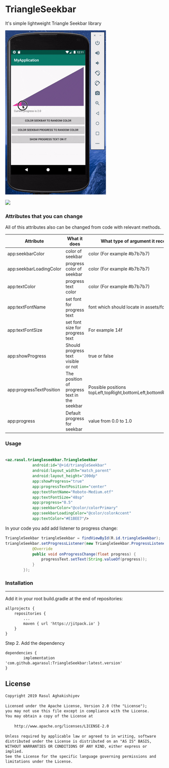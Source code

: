 # TriangleSeekbar

It's simple lightweight Triangle Seekbar library 

![Triangle Seekbar Demo](triangleseekbar.gif)

[![](https://jitpack.io/v/agarasul/TriangleSeekbar.svg)](https://jitpack.io/#agarasul/TriangleSeekbar)





### Attributes that you can change
All of this attributes also can be changed from code with relevant methods.

| Attribute | What it does | What type of argument it receives
| ------ | ------ | ------ |
| app:seekbarColor | color of seekbar | color (For example #b7b7b7) |
| app:seekbarLoadingColor | progress color of seekbar |  color (For example #b7b7b7) |
| app:textColor| progress text color | color (For example #b7b7b7) |
| app:textFontName | set font for progress text | font which should locate in assets/fonts folder |
| app:textFontSize | set font size for progress text | For example 14f |
| app:showProgress | Should progress text visible or not | true or false
| app:progressTextPosition | The position of progress text in the seekbar | Possible positions topLeft,topRight,bottomLeft,bottomRight,center |
| app:progress | Default progress for seekbar | value from 0.0 to 1.0

### Usage
	
``` xml

<az.rasul.triangleseekbar.TriangleSeekbar
            android:id="@+id/triangleSeekbar"
            android:layout_width="match_parent"
            android:layout_height="200dp"
            app:showProgress="true"
            app:progressTextPosition="center"
            app:textFontName="Roboto-Medium.otf"
            app:textFontSize="48sp"
            app:progress="0.5"
            app:seekbarColor="@color/colorPrimary"
            app:seekbarLoadingColor="@color/colorAccent"
            app:textColor="#E1BEE7"/>

```

In your code you add add listener to progress change:

```java
TriangleSeekbar triangleSeekbar = findViewById(R.id.triangleSeekbar);
triangleSeekbar.setProgressListener(new TriangleSeekbar.ProgressListener() {
            @Override
            public void onProgressChange(float progress) {
                progressText.setText(String.valueOf(progress));
            }
        });

```

### Installation
----
Add it in your root build.gradle at the end of repositories:

	allprojects {
		repositories {
			...
			maven { url 'https://jitpack.io' }
		}
	}
Step 2. Add the dependency

	dependencies {
	        implementation 'com.github.agarasul:TriangleSeekbar:latest.version'
	}
	
	


License
----
```
Copyright 2019 Rasul Aghakishiyev

Licensed under the Apache License, Version 2.0 (the "License");
you may not use this file except in compliance with the License.
You may obtain a copy of the License at

    http://www.apache.org/licenses/LICENSE-2.0

Unless required by applicable law or agreed to in writing, software
distributed under the License is distributed on an "AS IS" BASIS,
WITHOUT WARRANTIES OR CONDITIONS OF ANY KIND, either express or implied.
See the License for the specific language governing permissions and
limitations under the License.
```
